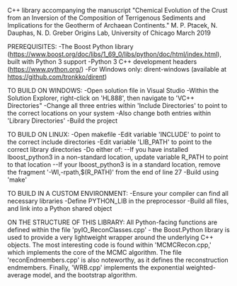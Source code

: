 C++ library accompanying the manuscript "Chemical Evolution of the Crust from an Inversion of the Composition of Terrigenous Sediments and Implications for the Geotherm of Archaean Continents."
M. P. Ptacek, N. Dauphas, N. D. Greber
Origins Lab, University of Chicago
March 2019

PREREQUISITES:
-The Boost Python library (https://www.boost.org/doc/libs/1_69_0/libs/python/doc/html/index.html), built with Python 3 support
-Python 3 C++ development headers (https://www.python.org/)
-For Windows only: dirent-windows (available at https://github.com/tronkko/dirent)

TO BUILD ON WINDOWS:
-Open solution file in Visual Studio
-Within the Solution Explorer, right-click on 'HL888', then navigate to 'VC++ Directories"
-Change all three entries within 'Include Directories' to point to the correct locations on your system
-Also change both entries within 'Library Directories'
-Build the project

TO BUILD ON LINUX:
-Open makefile
-Edit variable 'INCLUDE' to point to the correct include directories
-Edit variable 'LIB_PATH' to point to the correct library directories
-Do either of:
--If you have installed lboost_python3 in a non-standard location, update variable R_PATH to point to that location
--If your lboost_python3 is in a standard location, remove the fragment '-Wl,-rpath,$(R_PATH)' from the end of line 27
-Build using 'make'

TO BUILD IN A CUSTOM ENVIRONMENT:
-Ensure your compiler can find all necessary libraries
-Define PYTHON_LIB in the preprocessor
-Build all files, and link into a Python shared object

ON THE STRUCTURE OF THIS LIBRARY:
All Python-facing functions are defined within the file 'pyIO_ReconClasses.cpp' - the Boost.Python library is used to provide a very lightweight wrapper around the underlying C++ objects. The most interesting code is found within 'MCMCRecon.cpp,' which implements the core of the MCMC algorithm. The file 'reconEndmembers.cpp' is also noteworthy, as it defines the reconstruction endmembers. Finally, 'WRB.cpp' implements the exponential weighted-average model, and the bootstrap algorithm.